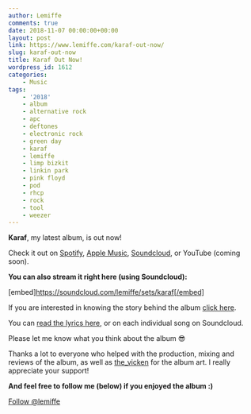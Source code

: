 ```yaml
---
author: Lemiffe
comments: true
date: 2018-11-07 00:00:00+00:00
layout: post
link: https://www.lemiffe.com/karaf-out-now/
slug: karaf-out-now
title: Karaf Out Now!
wordpress_id: 1612
categories:
    - Music
tags:
    - '2018'
    - album
    - alternative rock
    - apc
    - deftones
    - electronic rock
    - green day
    - karaf
    - lemiffe
    - limp bizkit
    - linkin park
    - pink floyd
    - pod
    - rhcp
    - rock
    - tool
    - weezer
---
```


**Karaf**, my latest album, is out now!

Check it out on [Spotify](https://spoti.fi/2FqfOKu), [Apple Music](https://apple.co/2RXGPGu), [Soundcloud](http://bit.ly/karafsc), or YouTube (coming soon).

**You can also stream it right here **(using Soundcloud)**:**

[embed]https://soundcloud.com/lemiffe/sets/karaf[/embed]

If you are interested in knowing the story behind the album [click here](https://www.lemiffe.com/karaf-the-making/).

You can [read the lyrics here](http://www.lemiffe.com/karaf-lyrics/), or on each individual song on Soundcloud.

Please let me know what you think about the album 😎

Thanks a lot to everyone who helped with the production, mixing and reviews of the album, as well as [the_vicken](https://www.facebook.com/thevicken/) for the album art. I really appreciate your support!

**And feel free to follow me (below) if you enjoyed the album :)**

[Follow @lemiffe](https://twitter.com/lemiffe?ref_src=twsrc%5Etfw)

